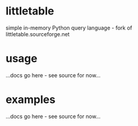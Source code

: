 littletable
===========

simple in-memory Python query language - fork of littletable.sourceforge.net


usage
===========
...docs go here - see source for now...

examples
===========
...docs go here - see source for now...
